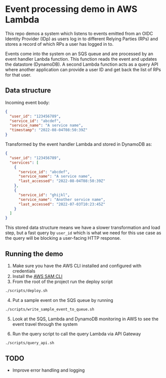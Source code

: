 # Event processing demo in AWS Lambda

This repo demos a system which listens to events emitted from an OIDC Identity Provider (IDp) as users log in to different Relying Parties (RPs) and stores a record of which RPs a user has logged in to.

Events come into the system on an SQS queue and are processed by an event handler Lanbda function. This function reads the event and updates the datastore (DynamoDB). A second Lambda function acts as a query API where another application can provide a user ID and get back the list of RPs for that user.

## Data structure

Incoming event body:

```json
{
  "user_id": "123456789",
  "service_id": "abcdef",
  "service_name": "A service name",
  "timestamp": "2022-08-04T08:50:39Z"
}
```

Transformed by the event handler Lambda and stored in DynamoDB as:

```json
{
  "user_id": "123456789",
  "services": [
    {
      "service_id": "abcdef",
      "service_name": "A service name",
      "last_accessed": "2022-08-04T08:50:39Z"
    },
    {
      "service_id": "ghijkl",
      "service_name": "Another service name",
      "last_accessed": "2022-07-03T10:23:45Z"
    }
  ]
}
```

This stored data structure means we have a slower transformation and load step, but a fast query by `user_id` which is what we need for this use case as the query will be blocking a user-facing HTTP response.

## Running the demo

1. Make sure you have the AWS CLI installed and configured with credentials
2. Install the [AWS SAM CLI](https://aws.amazon.com/serverless/sam/)
3. From the root of the project run the deploy script

```bash
./scripts/deploy.sh
```

4. Put a sample event on the SQS queue by running

```bash
./scripts/write_sample_event_to_queue.sh
```

5. Look at the SQS, Lambda and DynamoDB monitoring in AWS to see the event travel through the system

6. Run the query script to call the query Lambda via API Gateway

```bash
./scripts/query_api.sh
```

## TODO

- Improve error handling and logging

